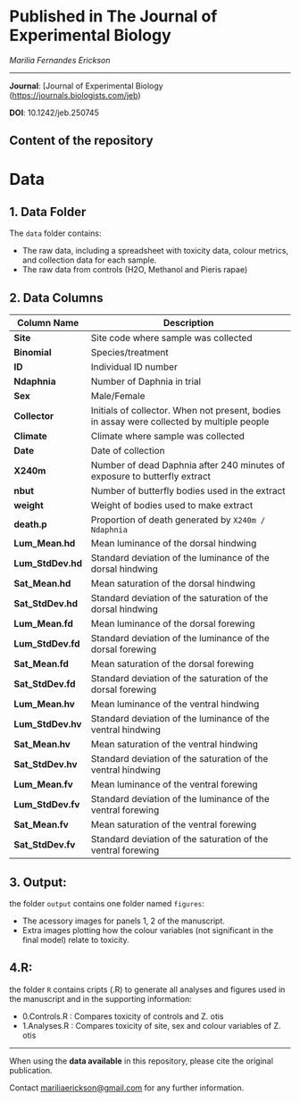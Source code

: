# Published in The Journal of Experimental Biology

_Marilia Fernandes Erickson_
    
***

**Journal**: [Journal of Experimental Biology (https://journals.biologists.com/jeb)

**DOI**:   10.1242/jeb.250745

## Content of the repository

# Data

## 1. **Data Folder**
The `data` folder contains:
- The raw data, including a spreadsheet with toxicity data, colour metrics, and collection data for each sample.
- The raw data from controls (H2O, Methanol and Pieris rapae)

## 2. **Data Columns**
| Column Name        | Description |
|--------------------|-------------|
| **Site**          | Site code where sample was collected |
| **Binomial**      | Species/treatment |
| **ID**            | Individual ID number |
| **Ndaphnia**      | Number of Daphnia in trial |
| **Sex**           | Male/Female |
| **Collector**     | Initials of collector. When not present, bodies in assay were collected by multiple people |
| **Climate**       | Climate where sample was collected |
| **Date**         | Date of collection |
| **X240m**        | Number of dead Daphnia after 240 minutes of exposure to butterfly extract |
| **nbut**         | Number of butterfly bodies used in the extract |
| **weight**       | Weight of bodies used to make extract |
| **death.p**      | Proportion of death generated by `X240m / Ndaphnia` |
| **Lum_Mean.hd**  | Mean luminance of the dorsal hindwing |
| **Lum_StdDev.hd** | Standard deviation of the luminance of the dorsal hindwing |
| **Sat_Mean.hd**  | Mean saturation of the dorsal hindwing |
| **Sat_StdDev.hd** | Standard deviation of the saturation of the dorsal hindwing |
| **Lum_Mean.fd**  | Mean luminance of the dorsal forewing |
| **Lum_StdDev.fd** | Standard deviation of the luminance of the dorsal forewing |
| **Sat_Mean.fd**  | Mean saturation of the dorsal forewing |
| **Sat_StdDev.fd** | Standard deviation of the saturation of the dorsal forewing |
| **Lum_Mean.hv**  | Mean luminance of the ventral hindwing |
| **Lum_StdDev.hv** | Standard deviation of the luminance of the ventral hindwing |
| **Sat_Mean.hv**  | Mean saturation of the ventral hindwing |
| **Sat_StdDev.hv** | Standard deviation of the saturation of the ventral hindwing |
| **Lum_Mean.fv**  | Mean luminance of the ventral forewing |
| **Lum_StdDev.fv** | Standard deviation of the luminance of the ventral forewing |
| **Sat_Mean.fv**  | Mean saturation of the ventral forewing |
| **Sat_StdDev.fv** | Standard deviation of the saturation of the ventral forewing |

## 3. **Output:** 
the folder `output` contains  one folder named `figures`:
- The acessory images for panels 1, 2 of the manuscript.
- Extra images plotting how the colour variables (not significant in the final model) relate to toxicity.

## 4.**R:** 
the folder `R` contains cripts (.R) to generate all analyses and figures used in the manuscript and in the supporting information:
- 0.Controls.R : Compares toxicity of controls and Z. otis 
- 1.Analyses.R : Compares toxicity of site, sex and colour variables of Z. otis
    
***

When using the __data available__ in this repository, please cite the original publication.

Contact mariliaerickson@gmail.com for any further information.  
